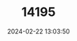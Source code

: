 ---
title: "14195"
category: "Myotis riparius"
draft: false
date: 2024-02-22 13:03:50
languages:
  English: ["Riparian Myotis"]
---